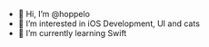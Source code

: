 - 👋 Hi, I’m @hoppelo
- 👀 I’m interested in iOS Development, UI and cats
- 🌱 I’m currently learning Swift
